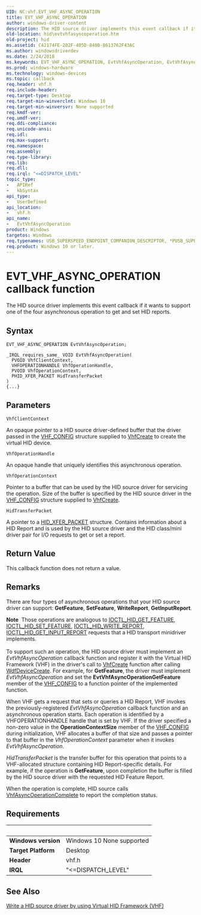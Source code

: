 ```yaml
---
UID: NC:vhf.EVT_VHF_ASYNC_OPERATION
title: EVT_VHF_ASYNC_OPERATION
author: windows-driver-content
description: The HID source driver implements this event callback if it wants to support one of the four asynchronous operation to get and set HID reports.
old-location: hid\evtvhfasyncoperation.htm
old-project: hid
ms.assetid: C42174FE-202F-405D-840B-8613762F43AC
ms.author: windowsdriverdev
ms.date: 2/24/2018
ms.keywords: EVT_VHF_ASYNC_OPERATION, EvtVhfAsyncOperation, EvtVhfAsyncOperation callback function [Human Input Devices], hid.evtvhfasyncoperation, vhf/EvtVhfAsyncOperation
ms.prod: windows-hardware
ms.technology: windows-devices
ms.topic: callback
req.header: vhf.h
req.include-header: 
req.target-type: Desktop
req.target-min-winverclnt: Windows 10
req.target-min-winversvr: None supported
req.kmdf-ver: 
req.umdf-ver: 
req.ddi-compliance: 
req.unicode-ansi: 
req.idl: 
req.max-support: 
req.namespace: 
req.assembly: 
req.type-library: 
req.lib: 
req.dll: 
req.irql: "<=DISPATCH_LEVEL"
topic_type:
-	APIRef
-	kbSyntax
api_type:
-	UserDefined
api_location:
-	vhf.h
api_name:
-	EvtVhfAsyncOperation
product: Windows
targetos: Windows
req.typenames: USB_SUPERSPEED_ENDPOINT_COMPANION_DESCRIPTOR, *PUSB_SUPERSPEED_ENDPOINT_COMPANION_DESCRIPTOR
req.product: Windows 10 or later.
---
```



# EVT_VHF_ASYNC_OPERATION callback function
The HID source driver implements this event callback if it wants to support one of the four asynchronous operation to get and set HID reports.

## Syntax

```
EVT_VHF_ASYNC_OPERATION EvtVhfAsyncOperation;

_IRQL_requires_same_ VOID EvtVhfAsyncOperation(
  PVOID VhfClientContext,
  VHFOPERATIONHANDLE VhfOperationHandle,
  PVOID VhfOperationContext,
  PHID_XFER_PACKET HidTransferPacket
)
{...}
```

## Parameters

`VhfClientContext`

An opaque pointer to a HID source driver-defined buffer that the driver passed in the <a href="..\vhf\ns-vhf-_vhf_config.md">VHF_CONFIG</a> structure supplied to <a href="..\vhf\nf-vhf-vhfcreate.md">VhfCreate</a> to create the virtual HID device.

`VhfOperationHandle`

An opaque handle that uniquely identifies this asynchronous operation.

`VhfOperationContext`

Pointer to a buffer that can be used by the HID source driver for servicing the operation. Size of the buffer is specified by the HID source driver in the <a href="..\vhf\ns-vhf-_vhf_config.md">VHF_CONFIG</a> structure supplied to <a href="..\vhf\nf-vhf-vhfcreate.md">VhfCreate</a>.

`HidTransferPacket`

A pointer to a <a href="..\vhf\ns-vhf-_hid_xfer_packet.md">HID_XFER_PACKET</a> structure. Contains information about a HID Report and is used by the HID source driver and the HID class/mini driver pair for I/O requests to get or set a report.


## Return Value

This callback function does not return a value.

## Remarks

There are four types of asynchronous operations that your HID source driver can support: <b>GetFeature</b>, <b>SetFeature</b>, <b>WriteReport</b>, <b>GetInputReport</b>. 

<div class="alert"><b>Note</b>  Those operations are analogous to <a href="..\hidclass\ni-hidclass-ioctl_hid_get_feature.md">IOCTL_HID_GET_FEATURE</a>, <a href="..\hidclass\ni-hidclass-ioctl_hid_set_feature.md">IOCTL_HID_SET_FEATURE</a>, <a href="..\hidport\ni-hidport-ioctl_hid_write_report.md">IOCTL_HID_WRITE_REPORT</a>, <a href="..\hidclass\ni-hidclass-ioctl_hid_get_input_report.md">IOCTL_HID_GET_INPUT_REPORT</a> requests that a HID transport minidriver implements.</div>
<div> </div>
To support such an operation, the HID source driver must implement an <i>EvtVhfAsyncOperation</i> callback function and register it with the Virtual HID Framework (VHF) in the driver's call to <a href="..\vhf\nf-vhf-vhfcreate.md">VhfCreate</a> function after calling <a href="..\wdfdevice\nf-wdfdevice-wdfdevicecreate.md">WdfDeviceCreate</a>.  For example, for <b>GetFeature</b>, the driver must implement  <i>EvtVhfAsyncOperation</i> and set the <b>EvtVhfAsyncOperationGetFeature</b> member of the <a href="..\vhf\ns-vhf-_vhf_config.md">VHF_CONFIG</a> to a function pointer of the implemented function.

When VHF gets a request that sets or queries a HID Report, VHF invokes the previously-registered <i>EvtVhfAsyncOperation</i> callback function and an asynchronous operation starts. Each operation is identified by a VHFOPERATIONHANDLE handle that is set by VHF. If the driver specified a non-zero value in the <b>OperationContextSize</b> member of the <a href="..\vhf\ns-vhf-_vhf_config.md">VHF_CONFIG</a> during initialization, VHF allocates a buffer of that size and passes a pointer to that buffer  in the <i>VhfOperationContext</i> parameter when it invokes  <i>EvtVhfAsyncOperation</i>. 

<i>HidTransferPacket</i> is the transfer buffer for this operation that points to a VHF-allocated structure containing HID Report-specific details. For example, if the operation is <b>GetFeature</b>, upon completion the buffer is filled by  the HID source driver with the requested HID Feature Report.

When the operation is complete, HID source calls <a href="..\vhf\nf-vhf-vhfasyncoperationcomplete.md">VhfAsyncOperationComplete</a> to report the completion status.

## Requirements
| &nbsp; | &nbsp; |
| ---- |:---- |
| **Windows version** | Windows 10 None supported |
| **Target Platform** | Desktop |
| **Header** | vhf.h |
| **IRQL** | "<=DISPATCH_LEVEL" |

## See Also

<a href="https://msdn.microsoft.com/26964963-792F-4529-B4FC-110BF5C65B35">Write a HID source driver by using Virtual HID Framework (VHF)</a>